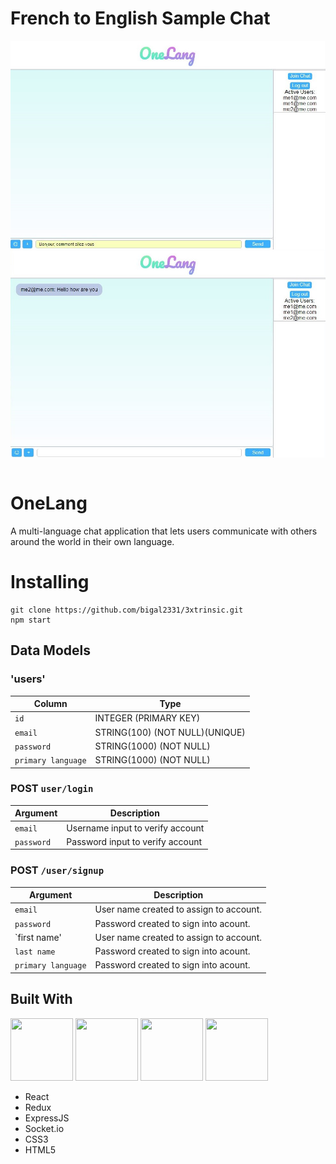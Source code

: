 
# French to English Sample Chat

<img src="/public/frenchChat.JPG" align="right" />
<img src="/public/frenchChatResult.JPG" align="right" />
&nbsp;
&nbsp;

# OneLang

A multi-language chat application that lets users communicate with others around the world in their own language.



# Installing


```
git clone https://github.com/bigal2331/3xtrinsic.git
npm start
```

## Data Models
### 'users'

| Column                | Type                	          |
|-----------------------|---------------------------------|
|`id`                   | INTEGER (PRIMARY KEY)           |
|`email`                | STRING(100) (NOT NULL)(UNIQUE)  |
|`password`             | STRING(1000) (NOT NULL)         |
|`primary language`     | STRING(1000) (NOT NULL)         |



### POST `user/login`

| Argument              | Description                                                                                 |
|-----------------------|---------------------------------------------------------------------------------------------|
| `email`            | Username input to verify account                                                            |
| `password`            | Password input to verify account                                                            |


### POST `/user/signup`

| Argument              | Description                                                                                 |
|-----------------------|---------------------------------------------------------------------------------------------|
| `email`               | User name created to assign to account.                                                     |
| `password`            | Password created to sign into acount.                                                       |
| `first name'          | User name created to assign to account.                                                     |
| `last name`           | Password created to sign into acount.                                                       |
| `primary language`    | Password created to sign into acount.                                                       |

## Built With
<img src="https://www.shareicon.net/data/512x512/2016/07/08/117367_logo_512x512.png" width="100px" height="100px"/>
<img src="https://raw.githubusercontent.com/reactjs/redux/master/logo/logo.png" width="100px" height="100px"/>
<img src="https://upload.wikimedia.org/wikipedia/commons/6/64/Expressjs.png" width="100px" height="100px"/>
<img src="https://blog.tuleap.org/sites/default/files/socket-logo.png" width="100px" height="100px"/>


* React 
* Redux
* ExpressJS
* Socket.io
* CSS3
* HTML5
